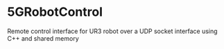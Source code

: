 # 5GRobotControl
Remote control interface for UR3 robot over a UDP socket interface using C++ and shared memory
